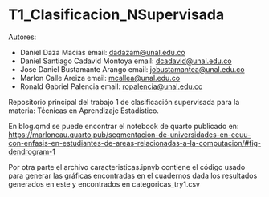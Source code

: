 # T1_Clasificacion_NSupervisada

Autores: 
-  Daniel Daza Macias
    email: dadazam@unal.edu.co
-  Daniel Santiago Cadavid Montoya
    email: dcadavid@unal.edu.co
-  Jose Daniel Bustamante Arango
    email: jobustamantea@unal.edu.co
-  Marlon Calle Areiza
    email: mcallea@unal.edu.co
-  Ronald Gabriel Palencia
    email: ropalencia@unal.edu.co

Repositorio principal del trabajo 1 de clasificación supervisada para la materia: Técnicas en Aprendizaje Estadístico.

En blog.qmd se puede encontrar el notebook de quarto publicado en: https://marloneau.quarto.pub/segmentacion-de-universidades-en-eeuu-con-enfasis-en-estudiantes-de-areas-relacionadas-a-la-computacion/#fig-dendrogram-1

Por otra parte el archivo caracteristicas.ipnyb contiene el código usado para generar las gráficas encontradas en el cuadernos dada los resultados generados en este y encontrados en categoricas_try1.csv
